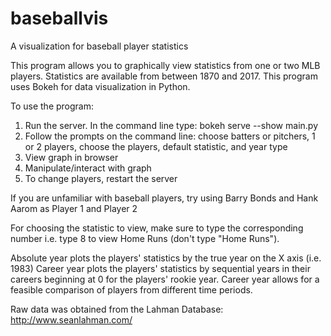 # baseballvis
A  visualization for baseball player statistics

This program allows you to graphically view statistics from one or two MLB players. 
Statistics are available from between 1870 and 2017.
This program uses Bokeh for data visualization in Python.

To use the program:
1. Run the server. In the command line type: bokeh serve --show main.py
2. Follow the prompts on the command line: choose batters or pitchers, 1 or 2 players, choose the players, default statistic, and year type
3. View graph in browser
4. Manipulate/interact with graph
5. To change players, restart the server


If you are unfamiliar with baseball players, try using Barry Bonds and Hank Aarom as Player 1 and Player 2

For choosing the statistic to view, make sure to type the corresponding number i.e. type 8 to view Home Runs (don't type "Home Runs").


Absolute year plots the players' statistics by the true year on the X axis (i.e. 1983)
Career year plots the players' statistics by sequential years in their careers beginning at 0 for the players' rookie year.
Career year allows for a feasible comparison of players from different time periods.

Raw data was obtained from the Lahman Database: http://www.seanlahman.com/
